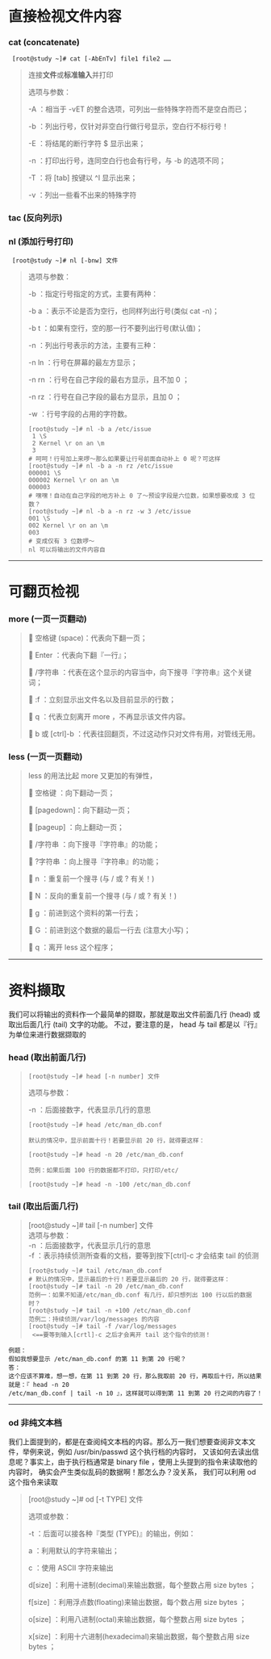 # 直接检视文件内容

### cat \(concatenate\)

```
 [root@study ~]# cat [-AbEnTv] file1 file2 ……
```

> 连接**文件**或**标准输入**并打印
>
> 选项与参数：
>
> -A ：相当于 -vET 的整合选项，可列出一些特殊字符而不是空白而已；
>
> -b ：列出行号，仅针对非空白行做行号显示，空白行不标行号！
>
> -E ：将结尾的断行字符 $ 显示出来；
>
> -n ：打印出行号，连同空白行也会有行号，与 -b 的选项不同；
>
> -T ：将 \[tab\] 按键以 ^I 显示出来；
>
> -v ：列出一些看不出来的特殊字符

### tac \(反向列示\)

### nl \(添加行号打印\)

```
 [root@study ~]# nl [-bnw] 文件
```

> 选项与参数：
>
> -b ：指定行号指定的方式，主要有两种：
>
> -b a ：表示不论是否为空行，也同样列出行号\(类似 cat -n\)；
>
> -b t ：如果有空行，空的那一行不要列出行号\(默认值\)；
>
> -n ：列出行号表示的方法，主要有三种：
>
> -n ln ：行号在屏幕的最左方显示；
>
> -n rn ：行号在自己字段的最右方显示，且不加 0 ；
>
> -n rz ：行号在自己字段的最右方显示，且加 0 ；
>
> -w ：行号字段的占用的字符数。
>
> ```
> [root@study ~]# nl -b a /etc/issue
>  1 \S
>  2 Kernel \r on an \m
>  3
> # 呵呵！行号加上来啰～那么如果要让行号前面自动补上 0 呢？可这样
> [root@study ~]# nl -b a -n rz /etc/issue
> 000001 \S
> 000002 Kernel \r on an \m
> 000003
> # 嘿嘿！自动在自己字段的地方补上 0 了～预设字段是六位数，如果想要改成 3 位数？
> [root@study ~]# nl -b a -n rz -w 3 /etc/issue
> 001 \S
> 002 Kernel \r on an \m
> 003
> # 变成仅有 3 位数啰～
> nl 可以将输出的文件内容自
> ```

---

# 可翻页检视

### more \(一页一页翻动\)

>  空格键 \(space\)：代表向下翻一页；
>
>  Enter ：代表向下翻『一行』；
>
>  /字符串 ：代表在这个显示的内容当中，向下搜寻『字符串』这个关键词；
>
>  :f ：立刻显示出文件名以及目前显示的行数；
>
>  q ：代表立刻离开 more ，不再显示该文件内容。
>
>  b 或 \[ctrl\]-b ：代表往回翻页，不过这动作只对文件有用，对管线无用。

### less \(一页一页翻动\)

> less 的用法比起 more 又更加的有弹性，
>
>  空格键 ：向下翻动一页；
>
>  \[pagedown\]：向下翻动一页；
>
>  \[pageup\] ：向上翻动一页；
>
>  /字符串 ：向下搜寻『字符串』的功能；
>
>  ?字符串 ：向上搜寻『字符串』的功能；
>
>  n ：重复前一个搜寻 \(与 / 或 ? 有关！\)
>
>  N ：反向的重复前一个搜寻 \(与 / 或 ? 有关！\)
>
>  g ：前进到这个资料的第一行去；
>
>  G ：前进到这个数据的最后一行去 \(注意大小写\)；
>
>  q ：离开 less 这个程序；

---

# 资料撷取

我们可以将输出的资料作一个最简单的撷取，那就是取出文件前面几行 \(head\) 或取出后面几行 \(tail\) 文字的功能。 不过，要注意的是， head 与 tail 都是以『行』为单位来进行数据撷取的

### head \(取出前面几行\)

> `[root@study ~]# head [-n number] 文件`
>
> 选项与参数：
>
> -n ：后面接数字，代表显示几行的意思
>
> ```
> [root@study ~]# head /etc/man_db.conf
>
> 默认的情况中，显示前面十行！若要显示前 20 行，就得要这样：
>
> [root@study ~]# head -n 20 /etc/man_db.conf
>
> 范例：如果后面 100 行的数据都不打印，只打印/etc/
>
> [root@study ~]# head -n -100 /etc/man_db.conf
> ```

### tail \(取出后面几行\)

> \[root@study ~\]\# tail \[-n number\] 文件  
> 选项与参数：  
> -n ：后面接数字，代表显示几行的意思  
> -f ：表示持续侦测所查看的文档，要等到按下\[ctrl\]-c 才会结束 tail 的侦测
>
> ```
> [root@study ~]# tail /etc/man_db.conf
> # 默认的情况中，显示最后的十行！若要显示最后的 20 行，就得要这样：
> [root@study ~]# tail -n 20 /etc/man_db.conf
> 范例一：如果不知道/etc/man_db.conf 有几行，却只想列出 100 行以后的数据时？
> [root@study ~]# tail -n +100 /etc/man_db.conf
> 范例二：持续侦测/var/log/messages 的内容
> [root@study ~]# tail -f /var/log/messages
>  <==要等到输入[crtl]-c 之后才会离开 tail 这个指令的侦测！
> ```

```
例题：
假如我想要显示 /etc/man_db.conf 的第 11 到第 20 行呢？
答：
这个应该不算难，想一想，在第 11 到第 20 行，那么我取前 20 行，再取后十行，所以结果就是：『 head -n 20
/etc/man_db.conf | tail -n 10 』，这样就可以得到第 11 到第 20 行之间的内容了！
```

---

### od 非纯文本档

我们上面提到的，都是在查阅纯文本档的内容。那么万一我们想要查阅非文本文件，举例来说，例如 /usr/bin/passwd 这个执行档的内容时， 又该如何去读出信息呢？事实上，由于执行档通常是 binary file ，使用上头提到的指令来读取他的内容时， 确实会产生类似乱码的数据啊！那怎么办？没关系， 我们可以利用 od 这个指令来读取

> \[root@study ~\]\# od \[-t TYPE\] 文件
>
> 选项或参数：
>
> -t ：后面可以接各种『类型 \(TYPE\)』的输出，例如：
>
> a ：利用默认的字符来输出；
>
> c ：使用 ASCII 字符来输出
>
> d\[size\] ：利用十进制\(decimal\)来输出数据，每个整数占用 size bytes ；
>
> f\[size\] ：利用浮点数\(floating\)来输出数据，每个数占用 size bytes ；
>
> o\[size\] ：利用八进制\(octal\)来输出数据，每个整数占用 size bytes ；
>
> x\[size\] ：利用十六进制\(hexadecimal\)来输出数据，每个整数占用 size bytes ；



